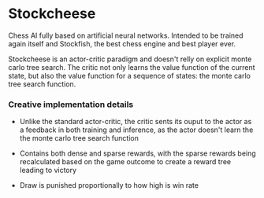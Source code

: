 # Stockcheese
Chess AI fully based on artificial neural networks. Intended to be trained again itself and Stockfish, the best chess engine and best player ever.

Stockcheese is an actor-critic paradigm and doesn't relly on explicit monte carlo tree search. The critic not only learns the value function of the current state,
but also the value function for a sequence of states: the monte carlo tree search function. 

### Creative implementation details
- Unlike the standard actor-critic, the critic sents its ouput to the actor as a feedback in both training and inference, as the actor doesn't learn the
the monte carlo tree search function

- Contains both dense and sparse rewards, with the sparse rewards being recalculated based on the game outcome to create a reward tree leading to victory

- Draw is punished proportionally to how high is win rate
